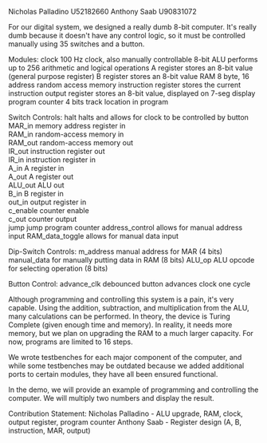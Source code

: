 Nicholas Palladino	U52182660
Anthony Saab		U90831072

For our digital system, we designed a really dumb 8-bit computer.
It's really dumb because it doesn't have any control logic, so it must be
controlled manually using 35 switches and a button.

Modules:
clock			100 Hz clock, also manually controllable
8-bit ALU		performs up to 256 arithmetic and logical operations
A register		stores an 8-bit value	(general purpose register)
B register		stores an 8-bit value
RAM			8 byte, 16 address random access memory
instruction register	stores the current instruction
output register		stores an 8-bit value, displayed on 7-seg display
program counter		4 bits track location in program


Switch Controls:
halt     	  halts and allows for clock to be controlled by button
MAR_in   	  memory address register in                           
RAM_in   	  random-access memory in                              
RAM_out  	  random-access memory out                             
IR_out   	  instruction register out                             
IR_in    	  instruction register in                              
A_in     	  A register in                                        
A_out    	  A register out                                       
ALU_out  	  ALU out                                                                                      
B_in     	  B register in                                        
out_in   	  output register in                                   
c_enable 	  counter enable                                       
c_out    	  counter output                                       
jump      	  jump program counter
address_control   allows for manual address input
RAM_data_toggle   allows for manual data input


Dip-Switch Controls:
m_address	  manual address for MAR (4 bits)
manual_data       for manually putting data in RAM (8 bits)
ALU_op		  ALU opcode for selecting operation (8 bits)


Button Control:
advance_clk       debounced button advances clock one cycle


Although programming and controlling this system is a pain, it's very capable.
Using the addition, subtraction, and multiplication from the ALU, many
calculations can be performed.  In theory, the device is Turing Complete
(given enough time and memory).  In reality, it needs more memory, but we
plan on upgrading the RAM to a much larger capacity.  For now, programs are
limited to 16 steps.

We wrote testbenches for each major component of the computer, and while some
testbenches may be outdated because we added additional ports to certain
modules, they have all been ensured functional.

In the demo, we will provide an example of programming and controlling the
computer.  We will multiply two numbers and display the result.




Contribution Statement:
Nicholas Palladino - ALU upgrade, RAM, clock, output register, program counter
Anthony Saab - Register design (A, B, instruction, MAR, output)
